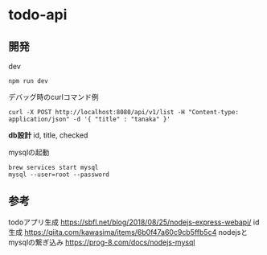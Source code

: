 # todo-api
## 開発
dev
```
npm run dev
```

デバッグ時のcurlコマンド例
```
curl -X POST http://localhost:8080/api/v1/list -H "Content-type: application/json" -d '{ "title" : "tanaka" }'
```

**db設計**
id,
title,
checked

mysqlの起動
```
brew services start mysql
mysql --user=root --password
```

## 参考
todoアプリ生成
https://sbfl.net/blog/2018/08/25/nodejs-express-webapi/
id生成
https://qiita.com/kawasima/items/6b0f47a60c9cb5ffb5c4
nodejsとmysqlの繋ぎ込み
https://prog-8.com/docs/nodejs-mysql